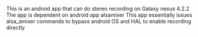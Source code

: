 This is an android app that can do stereo recording on Galaxy nexus 4.2.2
The app is dependent on android app alsamixer
This app essentially issues alsa_amixer commands to bypass android OS and HAL to enable recording directly
